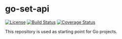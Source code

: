 # go-set-api

[![License](https://img.shields.io/badge/license-Apache%20License%202.0-blue.svg?style=flat)][license]
[![Build Status](https://travis-ci.org/steenzout/go-set-api.svg?branch=master)](https://travis-ci.org/steenzout/go-set-api/)
[![Coverage Status](https://coveralls.io/repos/steenzout/go-set-api/badge.svg?branch=master&service=github)](https://coveralls.io/github/steenzout/go-set-api?branch=master)

This repository is used as starting point for Go projects.


[license]:  https://raw.githubusercontent.com/steenzout/go-set-api/master/LICENSE   "Apache License 2.0"
